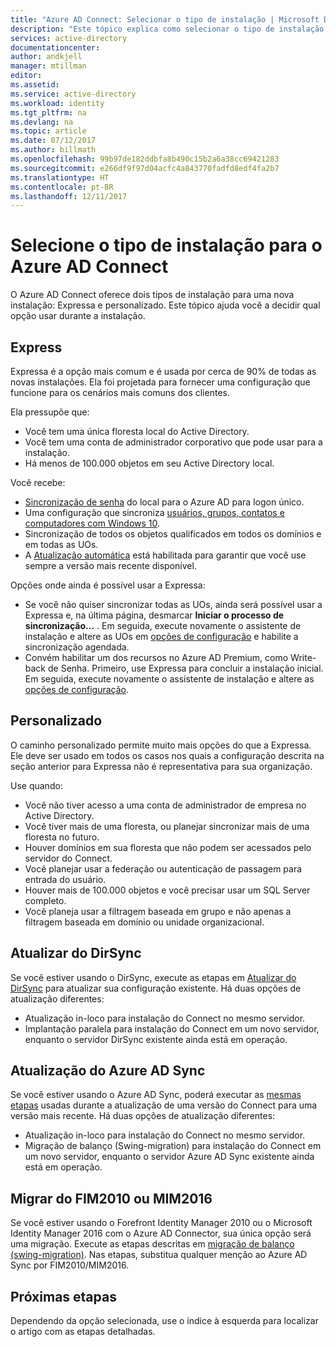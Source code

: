 ```yaml
---
title: "Azure AD Connect: Selecionar o tipo de instalação | Microsoft Docs"
description: "Este tópico explica como selecionar o tipo de instalação para o Azure AD Connect"
services: active-directory
documentationcenter: 
author: andkjell
manager: mtillman
editor: 
ms.assetid: 
ms.service: active-directory
ms.workload: identity
ms.tgt_pltfrm: na
ms.devlang: na
ms.topic: article
ms.date: 07/12/2017
ms.author: billmath
ms.openlocfilehash: 99b97de182ddbfa8b490c15b2a6a38cc69421283
ms.sourcegitcommit: e266df9f97d04acfc4a843770fadfd8edf4fa2b7
ms.translationtype: HT
ms.contentlocale: pt-BR
ms.lasthandoff: 12/11/2017
---
```

# <a name="select-which-installation-type-to-use-for-azure-ad-connect"></a>Selecione o tipo de instalação para o Azure AD Connect
O Azure AD Connect oferece dois tipos de instalação para uma nova instalação: Expressa e personalizado. Este tópico ajuda você a decidir qual opção usar durante a instalação.

## <a name="express"></a>Express
Expressa é a opção mais comum e é usada por cerca de 90% de todas as novas instalações. Ela foi projetada para fornecer uma configuração que funcione para os cenários mais comuns dos clientes.

Ela pressupõe que:

- Você tem uma única floresta local do Active Directory.
- Você tem uma conta de administrador corporativo que pode usar para a instalação.
- Há menos de 100.000 objetos em seu Active Directory local.

Você recebe:

- [Sincronização de senha](active-directory-aadconnectsync-implement-password-synchronization.md) do local para o Azure AD para logon único.
- Uma configuração que sincroniza [usuários, grupos, contatos e computadores com Windows 10](active-directory-aadconnectsync-understanding-default-configuration.md).
- Sincronização de todos os objetos qualificados em todos os domínios e em todas as UOs.
- A [Atualização automática](active-directory-aadconnect-feature-automatic-upgrade.md) está habilitada para garantir que você use sempre a versão mais recente disponível.

Opções onde ainda é possível usar a Expressa:

- Se você não quiser sincronizar todas as UOs, ainda será possível usar a Expressa e, na última página, desmarcar **Iniciar o processo de sincronização...** . Em seguida, execute novamente o assistente de instalação e altere as UOs em [opções de configuração](active-directory-aadconnectsync-installation-wizard.md#customize-synchronization-options) e habilite a sincronização agendada.
- Convém habilitar um dos recursos no Azure AD Premium, como Write-back de Senha. Primeiro, use Expressa para concluir a instalação inicial. Em seguida, execute novamente o assistente de instalação e altere as [opções de configuração](active-directory-aadconnectsync-installation-wizard.md#customize-synchronization-options).

## <a name="custom"></a>Personalizado
O caminho personalizado permite muito mais opções do que a Expressa. Ele deve ser usado em todos os casos nos quais a configuração descrita na seção anterior para Expressa não é representativa para sua organização.

Use quando:

- Você não tiver acesso a uma conta de administrador de empresa no Active Directory.
- Você tiver mais de uma floresta, ou planejar sincronizar mais de uma floresta no futuro.
- Houver domínios em sua floresta que não podem ser acessados pelo servidor do Connect.
- Você planejar usar a federação ou autenticação de passagem para entrada do usuário.
- Houver mais de 100.000 objetos e você precisar usar um SQL Server completo.
- Você planeja usar a filtragem baseada em grupo e não apenas a filtragem baseada em domínio ou unidade organizacional.

## <a name="upgrade-from-dirsync"></a>Atualizar do DirSync
Se você estiver usando o DirSync, execute as etapas em [Atualizar do DirSync](active-directory-aadconnect-dirsync-upgrade-get-started.md) para atualizar sua configuração existente. Há duas opções de atualização diferentes:

- Atualização in-loco para instalação do Connect no mesmo servidor.
- Implantação paralela para instalação do Connect em um novo servidor, enquanto o servidor DirSync existente ainda está em operação.

## <a name="upgrade-from-azure-ad-sync"></a>Atualização do Azure AD Sync
Se você estiver usando o Azure AD Sync, poderá executar as [mesmas etapas](active-directory-aadconnect-upgrade-previous-version.md) usadas durante a atualização de uma versão do Connect para uma versão mais recente. Há duas opções de atualização diferentes:

- Atualização in-loco para instalação do Connect no mesmo servidor.
- Migração de balanço (Swing-migration) para instalação do Connect em um novo servidor, enquanto o servidor Azure AD Sync existente ainda está em operação.

## <a name="migrate-from-fim2010-or-mim2016"></a>Migrar do FIM2010 ou MIM2016
Se você estiver usando o Forefront Identity Manager 2010 ou o Microsoft Identity Manager 2016 com o Azure AD Connector, sua única opção será uma migração. Execute as etapas descritas em [migração de balanço (swing-migration)](active-directory-aadconnect-upgrade-previous-version.md#swing-migration). Nas etapas, substitua qualquer menção ao Azure AD Sync por FIM2010/MIM2016.

## <a name="next-steps"></a>Próximas etapas
Dependendo da opção selecionada, use o índice à esquerda para localizar o artigo com as etapas detalhadas.
